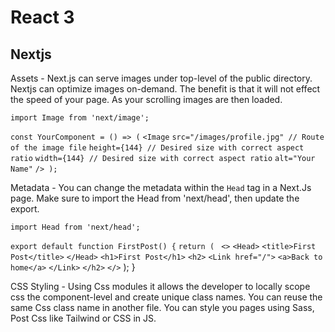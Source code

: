 # React 3

## Nextjs

Assets - Next.js can serve images under top-level of the public directory. Nextjs can optimize images on-demand. The benefit is that it will not effect the speed of your page. As your scrolling images are then loaded.

`import Image from 'next/image';`

`const YourComponent = () => (`
  `<Image`
    `src="/images/profile.jpg" // Route of the image file`
    `height={144} // Desired size with correct aspect ratio`
    `width={144} // Desired size with correct aspect ratio`
    `alt="Your Name"`
  `/>
);`

Metadata - You can change the metadata within the `Head` tag in a Next.Js page. Make sure to import the Head from 'next/head', then update the export.

`import Head from 'next/head';`

`export default function FirstPost() {`
  `return (`
   ` <>`
      `<Head>`
        `<title>First Post</title>`
      `</Head>`
      `<h1>First Post</h1>`
      `<h2>`
        `<Link href="/">`
          `<a>Back to home</a>`
        `</Link>`
      `</h2>`
    `</>`
  );
}

CSS Styling - Using Css modules it allows the developer to locally scope css the component-level and create unique class names. You can reuse the same Css class name in another file. You can style you pages using Sass, Post Css like Tailwind or CSS in JS.